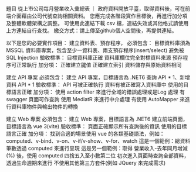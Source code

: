 題目
從上市公司每月營業收入彙總表 ｜ 政府資料開放平臺，取得資料後，可在前端介面藉由公司代號查詢相關資料。
您應完成各階段實作目標後，再進行加分項及整體軟體架構之調整。
可使用此連結下載 csv 檔，連結失效或其他格式請使用上方連結自行查找。
繳交方式：請上傳至github個人空間後，再提供連結。

以下是您的必要實作項目：
建立資料表、預存程序，
必須包含：
目標資料庫須為 MSSQL
資料庫專案，包含至少一資料表、兩支預存程序(insert/select)
避免被 SQL Injection
驗收標準：
目標資料庫正確
資料庫欄位完全對標資料來源
預存程序可正常執行
加分項：
正確建立鍵值
正確建立索引
資料儲存與原始資料相同

建立 API 專案
必須包含：
建立 API 專案，目標語言為 .NET6
查詢 API * 1、新增資料 API * 1
驗收標準：
API 可被正確執行
資料有被正確寫入資料庫中
使用的目標語言正確
加分項：
使用 action filter 來進行全域的錯誤處理或是Log 處理
有 swagger 頁面可作查詢
使用 MediatR 來進行中介處理
有使用 AutoMapper 來進行資料庫物件與輸出物件的轉換


建立 Web 專案
必須包含：
建立 Web 專案，目標語言為 .NET6
建立前端頁面，目標語言為 vue 3(vite)
驗收標準：
頁面正確顯示所有查詢後的資訊
使用的目標語言正確
加分項：
找到合適的場景使用 vue 的各類基礎語法，例如：computed、v-bind、v-on、v-if/v-show、v-for、watch
這是一個範例：總資料筆數透過 computed 來進行呈現
這是另一個範例：取得 營業收入-去年同月增減(%) 後，使用 computed 四捨五入至小數第二位
初次進入頁面時查詢全部資料，透過生命週期來進行
不使用其他第三方套件(例如 JQuery 來完成需求)

